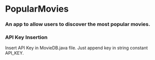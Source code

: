 # PopularMovies
### An app to allow users to discover the most popular movies.

### API Key Insertion
Insert API Key in MovieDB.java file.
Just append key in string constant API_KEY.